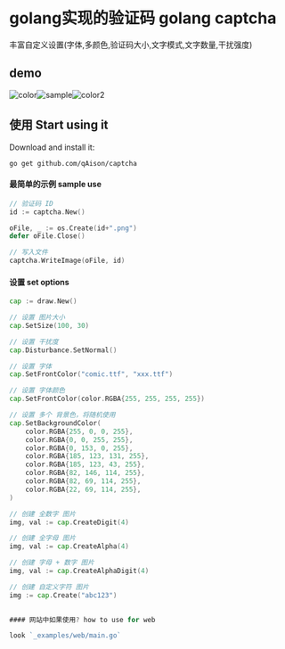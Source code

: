﻿# golang实现的验证码 golang captcha
丰富自定义设置(字体,多颜色,验证码大小,文字模式,文字数量,干扰强度)

## demo

![color](http://afocus.github.io/captcha/imgs/background.png)![sample](http://afocus.github.io/captcha/imgs/default.png)![color2](http://afocus.github.io/captcha/imgs/colors.png)

## 使用 Start using it

Download and install it:
```
go get github.com/qAison/captcha
```


#### 最简单的示例 sample use

```go
// 验证码 ID
id := captcha.New()

oFile, _ := os.Create(id+".png")
defer oFile.Close()

// 写入文件
captcha.WriteImage(oFile, id)

```

#### 设置 set options

```go
cap := draw.New()

// 设置 图片大小
cap.SetSize(100, 30)

// 设置 干扰度
cap.Disturbance.SetNormal()

// 设置 字体
cap.SetFrontColor("comic.ttf", "xxx.ttf")

// 设置 字体颜色
cap.SetFrontColor(color.RGBA{255, 255, 255, 255})

// 设置 多个 背景色，将随机使用
cap.SetBackgroundColor(
    color.RGBA{255, 0, 0, 255},
    color.RGBA{0, 0, 255, 255},
    color.RGBA{0, 153, 0, 255},
    color.RGBA{185, 123, 131, 255},
    color.RGBA{185, 123, 43, 255},
    color.RGBA{82, 146, 114, 255},
    color.RGBA{82, 69, 114, 255},
    color.RGBA{22, 69, 114, 255},
)

// 创建 全数字 图片
img, val := cap.CreateDigit(4)

// 创建 全字母 图片
img, val := cap.CreateAlpha(4) 

// 创建 字母 + 数字 图片
img, val := cap.CreateAlphaDigit(4) 

// 创建 自定义字符 图片
img := cap.Create("abc123") 
		

#### 网站中如果使用? how to use for web

look `_examples/web/main.go`




